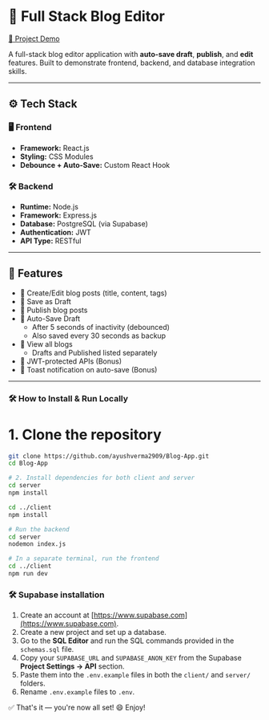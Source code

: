 # 📝 Full Stack Blog Editor 


[🔗 Project Demo](https://ayushverma2909.github.io/Blog-App/)

A full-stack blog editor application with **auto-save draft**, **publish**, and **edit** features. Built to demonstrate frontend, backend, and database integration skills.

---

## ⚙️ Tech Stack

### 🖥 Frontend
- **Framework:** React.js
- **Styling:** CSS Modules
- **Debounce + Auto-Save:** Custom React Hook

### 🛠 Backend
- **Runtime:** Node.js
- **Framework:** Express.js
- **Database:** PostgreSQL (via Supabase)
- **Authentication:** JWT 
- **API Type:** RESTful

---

## 🧠 Features

- 📝 Create/Edit blog posts (title, content, tags)
- 💾 Save as Draft
- 🚀 Publish blog posts
- 🔄 Auto-Save Draft
  - After 5 seconds of inactivity (debounced)
  - Also saved every 30 seconds as backup
- 🧾 View all blogs
  - Drafts and Published listed separately
- 🔐 JWT-protected APIs (Bonus)
- 🔔 Toast notification on auto-save (Bonus)

---
### 🛠 How to Install & Run Locally

# 1. Clone the repository
```bash
git clone https://github.com/ayushverma2909/Blog-App.git
cd Blog-App

# 2. Install dependencies for both client and server
cd server
npm install

cd ../client
npm install

# Run the backend
cd server
nodemon index.js

# In a separate terminal, run the frontend
cd ../client
npm run dev

```

### 🛠 Supabase installation


1. Create an account at [https://www.supabase.com](https://www.supabase.com).
2. Create a new project and set up a database.
3. Go to the **SQL Editor** and run the SQL commands provided in the `schemas.sql` file.
4. Copy your `SUPABASE_URL` and `SUPABASE_ANON_KEY` from the Supabase **Project Settings → API** section.
5. Paste them into the `.env.example` files in both the `client/` and `server/` folders.
6. Rename `.env.example` files to `.env`.

✅ That's it — you're now all set! 😄 Enjoy!



